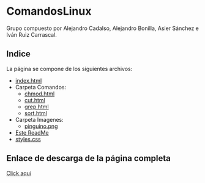 # ComandosLinux
Grupo compuesto por Alejandro Cadalso, Alejandro Bonilla, Asier Sánchez e Iván Ruiz Carrascal.

## Indice 
La página se compone de los siguientes archivos:
- [index.html](https://github.com/IvanR05/ComandosLinux/blob/main/index.html)
- Carpeta Comandos:
    - [chmod.html](https://github.com/IvanR05/ComandosLinux/blob/main/Comandos/chmod.html)
    - [cut.html](https://github.com/IvanR05/ComandosLinux/blob/main/Comandos/cut.html)
    - [grep.html](https://github.com/IvanR05/ComandosLinux/blob/main/Comandos/grep.html)
    - [sort.html](https://github.com/IvanR05/ComandosLinux/blob/main/Comandos/sort.html)
- Carpeta Imagenes:
    - [pinguino.png](https://github.com/IvanR05/ComandosLinux/blob/main/Imagenes/pinguino.png)
- [Este ReadMe](https://github.com/IvanR05/ComandosLinux/blob/main/README.md)
- [styles.css](https://github.com/IvanR05/ComandosLinux/blob/main/styles.css)

## Enlace de descarga de la página completa
[Click aquí](https://github.com/IvanR05/ComandosLinux/archive/refs/heads/main.zip)

